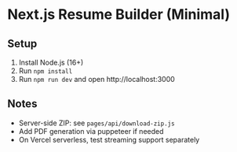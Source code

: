 # Next.js Resume Builder (Minimal)

## Setup

1. Install Node.js (16+)
2. Run `npm install`
3. Run `npm run dev` and open http://localhost:3000

## Notes
- Server-side ZIP: see `pages/api/download-zip.js`
- Add PDF generation via puppeteer if needed
- On Vercel serverless, test streaming support separately
